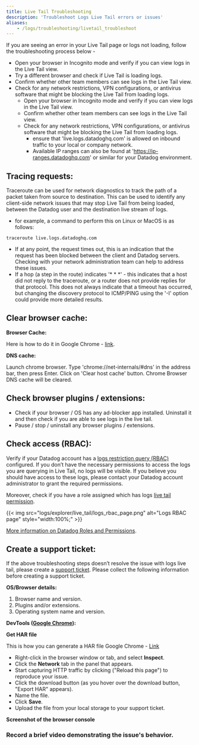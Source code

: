 ```yaml
---
title: Live Tail Troubleshooting
description: 'Troubleshoot Logs Live Tail errors or issues'
aliases:
    - /logs/troubleshooting/livetail_troubleshoot
---
```


If you are seeing an error in your Live Tail page or logs not loading, follow the troubleshooting process below - 

* Open your browser in Incognito mode and verify if you can view logs in the Live Tail view.
* Try a different browser and check if Live Tail is loading logs.
* Confirm whether other team members can see logs in the Live Tail view.
* Check for any network restrictions, VPN configurations, or antivirus software that might be blocking the Live Tail from loading logs.
   - Open your browser in Incognito mode and verify if you can view logs in the Live Tail view.
   - Confirm whether other team members can see logs in the Live Tail view.
   - Check for any network restrictions, VPN configurations, or antivirus software that might be blocking the Live Tail from loading logs.
	   - ensure that 'live.logs.datadoghq.com' is allowed on inbound traffic to your local or company network.
	   - Available IP ranges can also be found at 'https://ip-ranges.datadoghq.com' or similar for your Datadog environment.

## Tracing requests:

Traceroute can be used for network diagnostics to track the path of a packet taken from source to destination. This can be used to identify any client-side network issues that may stop Live Tail from being loaded, between the Datadog user and the destination live stream of logs.

-   for example, a command to perform this on Linux or MacOS is as follows:
```
traceroute live.logs.datadoghq.com
```

-   If at any point, the request times out, this is an indication that the request has been blocked between the client and Datadog servers. Checking with your network administration team can help to address these issues.    
-   If a hop (a step in the route) indicates '* * *' - this indicates that a host did not reply to the traceroute, or a router does not provide replies for that protocol. This does not always indicate that a timeout has occurred, but changing the discovery protocol to ICMP/PING using the '-I' option could provide more detailed results.

## Clear browser cache:

**Browser Cache:**

Here is how to do it in Google Chrome - [link](https://support.google.com/accounts/answer/32050?hl=en&co=GENIE.Platform%3DDesktop).

**DNS cache:**

Launch chrome browser. Type 'chrome://net-internals/#dns' in the address bar, then press Enter. Click on 'Clear host cache' button. Chrome Browser DNS cache will be cleared.

## Check browser plugins / extensions:

-   Check if your browser / OS has any ad-blocker app installed. Uninstall it and then check if you are able to see logs in the live tail.
-   Pause / stop / uninstall any browser plugins / extensions.

## Check access (RBAC):

Verify if your Datadog account has a [logs restriction query (RBAC)](https://docs.datadoghq.com/logs/guide/logs-rbac/?tab=ui) configured. If you don’t have the necessary permissions to access the logs you are querying in Live Tail, no logs will be visible. If you believe you should have access to these logs, please contact your Datadog account administrator to grant the required permissions.

Moreover, check if you have a role assigned which has logs [live tail permission](https://docs.datadoghq.com/logs/guide/logs-rbac-permissions/?tab=ui#logs_live_tail).

{{< img src="logs/explorer/live_tail/logs_rbac_page.png" alt="Logs RBAC page" style="width:100%;" >}}

[More information on Datadog Roles and Permissions](https://docs.datadoghq.com/account_management/rbac/permissions/).

## Create a support ticket:

If the above troubleshooting steps doesn’t resolve the issue with logs live tail, please create a [support ticket](https://help.datadoghq.com/hc/en-us/requests/new?_gl=1*glz742*_gcl_aw*R0NMLjE3Mjc2ODY1MTEuQ2owS0NRandtT20zQmhDOEFSSXNBT1NiYXBWWkYyLXNtNWhxNXZEZWMyYzRKOWdHallUOGlnVmxFbGlnVmxGSGZRT2NKdkJubnU4TC1Ld2FBcXByRUFMd193Y0I.*_gcl_au*MTc4Nzg4NDk2NC4xNzMwODc5MjQw*_ga*MTM3Njg5NDYzMy4xNzIyOTAyNDI2*_ga_KN80RDFSQK*MTczMjY3MzYzMy42OC4xLjE3MzI2NzM2NDMuMC4wLjIwNjg5ODUwOTA.*_fplc*OXFtRVFHUzdxUDhwUDRxbVBhS05lUlR3V0tWUXFEcEoyVWNQd0h1cWZ0JTJGTHFZcGxtZ3lLVjFsQ3g5OCUyQjJoN3FmU012SXhjSktuNmNCQkxNczVJNXFNU1NYJTJGblpLU0ZxNngyTlFkV0I3SyUyQmJWMHUxMDdycGdLRXdwRndOdUElM0QlM0Q.). Please collect the following information before creating a support ticket.

**OS/Browser details:**

1.  Browser name and version. 
2.  Plugins and/or extensions.
3.  Operating system name and version.

**DevTools ([Google Chrome](https://developer.chrome.com/docs/devtools/open)):**

**Get HAR file**

This is how you can generate a HAR file Google Chrome - [Link](https://support.google.com/admanager/answer/10358597?hl=en)

-   Right-click in the browser window or tab, and select **Inspect**.
-   Click the **Network** tab in the panel that appears.
-   Start capturing HTTP traffic by clicking ("Reload this page") to reproduce your issue.
-   Click the download button (as you hover over the download button, "Export HAR" appears).
-   Name the file.
-   Click **Save**.
-   Upload the file from your local storage to your support ticket.

**Screenshot of the browser console**

### Record a brief video demonstrating the issue's behavior.
